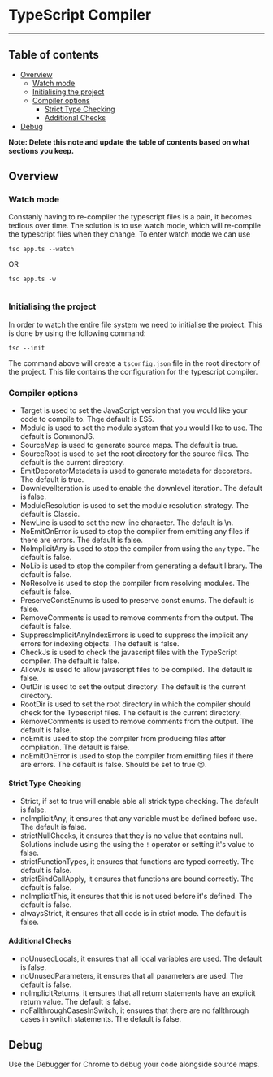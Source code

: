# TypeScript Compiler

-------------------------------------

## Table of contents

- [Overview](#overview)
  - [Watch mode](#watch-mode)
  - [Initialising the project](#initialising-the-project)
  - [Compiler options](#compiler-options)
    - [Strict Type Checking](#strict-type-checking)
    - [Additional Checks](#additional-checks)
- [Debug](#debug)


**Note: Delete this note and update the table of contents based on what sections you keep.**

## Overview

### Watch mode

Constanly having to re-compiler the typescript files is a pain, it becomes tedious over time. The solution is to use watch 
mode, which will re-compile the typescript files when they change. To enter watch mode we can use 

``` 
tsc app.ts --watch 

```
OR 

```
tsc app.ts -w   
   
```

### Initialising the project

In order to watch the entire file system we need to initialise the project. This is done by using the following command:

```
tsc --init

```
The command above will create a `tsconfig.json` file in the root directory of the project. This file contains the
configuration for the typescript compiler.

### Compiler options

- Target is used to set the JavaScript version that you would like your code to compile to. Thge default is ES5.
- Module is used to set the module system that you would like to use. The default is CommonJS.
- SourceMap is used to generate source maps. The default is true.
- SourceRoot is used to set the root directory for the source files. The default is the current directory.
- EmitDecoratorMetadata is used to generate metadata for decorators. The default is true.
- DownlevelIteration is used to enable the downlevel iteration. The default is false.
- ModuleResolution is used to set the module resolution strategy. The default is Classic.
- NewLine is used to set the new line character. The default is \n.
- NoEmitOnError is used to stop the compiler from emitting any files if there are errors. The default is false.
- NoImplicitAny is used to stop the compiler from using the `any` type. The default is false.
- NoLib is used to stop the compiler from generating a default library. The default is false.
- NoResolve is used to stop the compiler from resolving modules. The default is false.
- PreserveConstEnums is used to preserve const enums. The default is false.
- RemoveComments is used to remove comments from the output. The default is false.
- SuppressImplicitAnyIndexErrors is used to suppress the implicit any errors for indexing objects. The default is false.
- CheckJs is used to check the javascript files with the TypeScript compiler. The default is false.
- AllowJs is used to allow javascript files to be compiled. The default is false.
- OutDir is used to set the output directory. The default is the current directory.
- RootDir is used to set the root directory in which the compiler should check for the Typescript files. The default is the current directory.
- RemoveComments is used to remove comments from the output. The default is false.
- noEmit is used to stop the compiler from producing files after compliation. The default is false.
- noEmitOnError is used to stop the compiler from emitting files if there are errors. The default is false. Should be set to true 😉.

#### Strict Type Checking

- Strict, if set to true will enable able all strick type checking. The default is false.
- noImplicitAny, it ensures that any variable must be defined before use. The default is false.
- strictNullChecks, it ensures that they is no value that contains null. Solutions include using the using the `!` operator or setting it's value to false.
- strictFunctionTypes, it ensures that functions are typed correctly. The default is false.
- strictBindCallApply, it ensures that functions are bound correctly. The default is false.
- noImplicitThis, it ensures that this is not used before it's defined. The default is false.
- alwaysStrict, it ensures that all code is in strict mode. The default is false.

#### Additional Checks

- noUnusedLocals, it ensures that all local variables are used. The default is false.
- noUnusedParameters, it ensures that all parameters are used. The default is false.
- noImplicitReturns, it ensures that all return statements have an explicit return value. The default is false.
- noFallthroughCasesInSwitch, it ensures that there are no fallthrough cases in switch statements. The default is false.


## Debug

Use the Debugger for Chrome to debug your code alongside source maps.